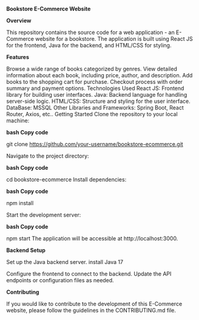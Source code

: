 **Bookstore E-Commerce Website** 

**Overview**

This repository contains the source code for a web application - an E-Commerce website for a bookstore. The application is built using React JS for the frontend, Java for the backend, and HTML/CSS for styling.

**Features**

Browse a wide range of books categorized by genres.
View detailed information about each book, including price, author, and description.
Add books to the shopping cart for purchase.
Checkout process with order summary and payment options.
Technologies Used
React JS: Frontend library for building user interfaces.
Java: Backend language for handling server-side logic.
HTML/CSS: Structure and styling for the user interface.
DataBase: MSSQL
Other Libraries and Frameworks: Spring Boot, React Router, Axios, etc..
Getting Started
Clone the repository to your local machine:

**bash
Copy code**

git clone https://github.com/your-username/bookstore-ecommerce.git

Navigate to the project directory:

**bash
Copy code**

cd bookstore-ecommerce
Install dependencies:

**bash
Copy code**

npm install

Start the development server:

**bash
Copy code**

npm start
The application will be accessible at http://localhost:3000.

**Backend Setup**

Set up the Java backend server. install Java 17

Configure the frontend to connect to the backend. Update the API endpoints or configuration files as needed.

**Contributing**

If you would like to contribute to the development of this E-Commerce website, please follow the guidelines in the CONTRIBUTING.md file.
